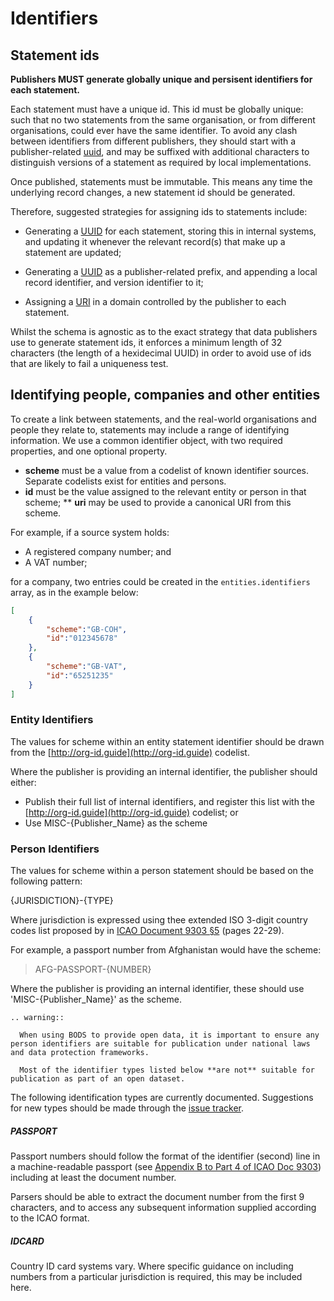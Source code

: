 Identifiers
===========

## Statement ids

**Publishers MUST generate globally unique and persisent identifiers for each statement.**

Each statement must have a unique id. This id must be globally unique: such that no two statements from the same organisation, or from different organisations, could ever have the same identifier. To avoid any clash between identifiers from different publishers, they should start with a publisher-related [uuid](https://en.wikipedia.org/wiki/Universally_unique_identifier), and may be suffixed with additional characters to distinguish versions of a statement as required by local implementations.

Once published, statements must be immutable. This means any time the underlying record changes, a new statement id should be generated. 

Therefore, suggested strategies for assigning ids to statements include:

* Generating a [UUID](https://en.wikipedia.org/wiki/Universally_unique_identifier) for each statement, storing this in internal systems, and updating it whenever the relevant record(s) that make up a statement are updated; 

* Generating a [UUID](https://en.wikipedia.org/wiki/Universally_unique_identifier) as a publisher-related prefix, and appending a local record identifier, and version identifier to it;

* Assigning a [URI](https://en.wikipedia.org/wiki/Uniform_Resource_Identifier) in a domain controlled by the publisher to each statement. 

Whilst the schema is agnostic as to the exact strategy that data publishers use to generate statement ids, it enforces a minimum length of 32 characters (the length of a hexidecimal UUID) in order to avoid use of ids that are likely to fail a uniqueness test. 


## Identifying people, companies and other entities

To create a link between statements, and the real-world organisations and people they relate to, statements may include a range of identifying information. We use a common identifier object, with two required properties, and one optional property.

* **scheme** must be a value from a codelist of known identifier sources. Separate codelists exist for entities and persons. 
* **id** must be the value assigned to the relevant entity or person in that scheme;
** **uri** may be used to provide a canonical URI from this scheme.

For example, if a source system holds:

- A registered company number; and
- A VAT number;

for a company, two entries could be created in the ```entities.identifiers``` array, as in the example below:

```json
[
    {
        "scheme":"GB-COH",
        "id":"012345678"
    },
    {
        "scheme":"GB-VAT",
        "id":"65251235"
    }
]
```

### Entity Identifiers

The values for scheme within an entity statement identifier should be drawn from the [http://org-id.guide](http://org-id.guide) codelist. 

Where the publisher is providing an internal identifier, the publisher should either:

* Publish their full list of internal identifiers, and register this list with the [http://org-id.guide](http://org-id.guide) codelist; or
* Use MISC-{Publisher_Name} as the scheme

### Person Identifiers

The values for scheme within a person statement should be based on the following pattern:

{JURISDICTION}-{TYPE}

Where jurisdiction is expressed using thee extended ISO 3-digit country codes list proposed by in [ICAO Document 9303 §5](http://www.icao.int/publications/Documents/9303_p3_cons_en.pdf) (pages 22-29).

For example, a passport number from Afghanistan would have the scheme:

> AFG-PASSPORT-{NUMBER}

Where the publisher is providing an internal identifier, these should use 'MISC-{Publisher_Name}' as the scheme.

```eval_rst
.. warning:: 

  When using BODS to provide open data, it is important to ensure any person identifiers are suitable for publication under national laws and data protection frameworks.

  Most of the identifier types listed below **are not** suitable for publication as part of an open dataset.
```

The following identification types are currently documented. Suggestions for new types should be made through the [issue tracker](https://github.com/openownership/data-standard/issues). 

##### PASSPORT

Passport numbers should follow the format of the identifier (second) line in a machine-readable passport (see [Appendix B to Part 4 of ICAO Doc 9303](http://www.icao.int/publications/Documents/9303_p4_cons_en.pdf)) including at least the document number. 

Parsers should be able to extract the document number from the first 9 characters, and to access any subsequent information supplied according to the ICAO format.

##### IDCARD

Country ID card systems vary. Where specific guidance on including numbers from a particular jurisdiction is required, this may be included here. 







